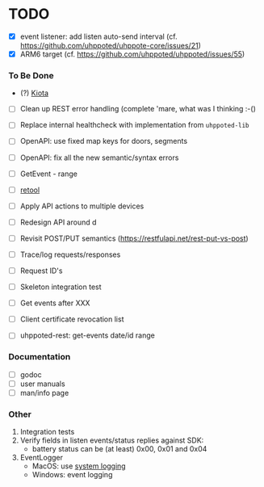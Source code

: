 # TODO

- [x] event listener: add listen auto-send interval (cf. https://github.com/uhppoted/uhppote-core/issues/21)
- [x] ARM6 target (cf. https://github.com/uhppoted/uhppoted/issues/55)

### To Be Done

- (?) [Kiota](https://learn.microsoft.com/en-us/openapi/kiota/overview)
- [ ] Clean up REST error handling (complete 'mare, what was I thinking :-()
- [ ] Replace internal healthcheck with implementation from `uhppoted-lib`
- [ ] OpenAPI: use fixed map keys for doors, segments
- [ ] OpenAPI: fix all the new semantic/syntax errors
- [ ] GetEvent - range

- [ ] [retool](https://retool.com)
- [ ] Apply API actions to multiple devices
- [ ] Redesign API around d
- [ ] Revisit POST/PUT semantics (https://restfulapi.net/rest-put-vs-post)
- [ ] Trace/log requests/responses
- [ ] Request ID's
- [ ] Skeleton integration test
- [ ] Get events after XXX
- [ ] Client certificate revocation list
- [ ] uhppoted-rest: get-events date/id range

### Documentation

- [ ] godoc
- [ ] user manuals
- [ ] man/info page

### Other

1.  Integration tests
2.  Verify fields in listen events/status replies against SDK:
    - battery status can be (at least) 0x00, 0x01 and 0x04
3.  EventLogger 
    - MacOS: use [system logging](https://developer.apple.com/documentation/os/logging)
    - Windows: event logging
